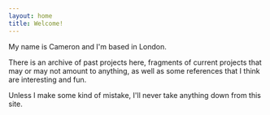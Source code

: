 ```yaml
---
layout: home
title: Welcome!
---
```


My name is Cameron and I'm based in London.

There is an archive of past projects here, fragments of current projects that may or may not amount to anything, as well as some references that I think are interesting and fun.

Unless I make some kind of mistake, I'll never take anything down from this site.
